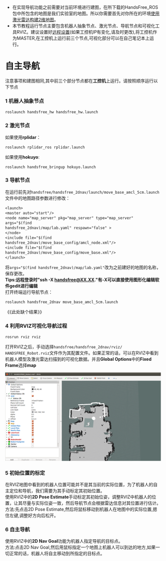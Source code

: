 * 在实现导航功能之前需要对当前环境进行建图，在所下载的HandsFree_ROS包中所包含的地图是我们实验室的地图。所以你需要首先对你所在的环境[使用激光雷达构建2维地图](/docs/Tutorial/2.1-Mapping.md)。
* 本节教程运行节点主要包含机器人抽象节点、激光节点、导航节点和可视化工具RVIZ。建议设置好[远程设置](/docs/Tutorial/1.2-First-Experiment.html#3-远程设置)(如果工控机IP有变化,请及时更改),将工控机作为MASTER,在工控机上运行前三个节点,可视化部分可以在自己笔记本上运行。

# 自主导航 #  
注意事项和建图相同,其中前三个部分节点都在**工控机**上运行。请按照顺序运行以下节点

### 1 机器人抽象节点

```
roslaunch handsfree_hw handsfree_hw.launch
```

### 2 激光节点
如果使用**rplidar**：

```
roslaunch rplidar_ros rplidar.launch
```

如果使用**hokuyo**:

```
roslaunch handsfree_bringup hokuyo.launch
```

### 3 导航节点
在运行前先对`handsfree/handsfree_2dnav/launch/move_base_amcl_5cm.launch`文件中的地图路径参数进行修改：

```
<launch>
<master auto="start"/>
<node name="map_server" pkg="map_server" type="map_server" args="$(find
handsfree_2dnav)/map/lab.yaml" respawn="false" >
</node>
<include file="$(find handsfree_2dnav)/move_base_config/amcl_node.xml"/>
<include file="$(find handsfree_2dnav)/move_base_config/move_base.xml"/>
</launch>
```

将`args="$(find handsfree_2dnav)/map/lab.yaml"`改为之前建好的地图的名称，保存更改。   
**Tips:远程登录时"ssh -X handsfree@XX.XX."有-X可以直接使用图形化编辑软件gedit进行编辑**   
打开终端运行导航节点：

```
roslaunch handsfree_2dnav move_base_amcl_5cm.launch
```

《《此处缺个结果》》

### 4 利用RVIZ可视化导航过程

```
rosrun rviz rviz  
```

打开RVIZ之后，手动选择`handsfree/handsfree_2dnav/rviz/ HANDSFREE_Robot.rviz`文件作为其配置文件。如果正常的话，可以在RVIZ中看到机器人模型及激光雷达扫描到的可视化数据。并且**Global Options**中的**Fixed Frame**选择**map**  

![picture](https://github.com/doctorsrn/git_test/blob/master/HandsFree_ROS/7/7.2/2_rviz_navi.png?raw=true) 


### 5 初始位置的标定  
在RVIZ地图中看到的机器人位置可能并不是其当前的实际位置，为了机器人的自主定位和导航，我们需要为其手动标定其初始位置。  
使用RVIZ中的**2D Pose Estimate**手动标定其初始位姿，调整RVIZ中机器人的位置，让其尽量与实际位姿一致，然后导航节点会根据雷达信息对其位置进行估计。  
方法:先点击2D Pose Estimate,然后将鼠标移动到机器人在地图中的实际位置,摁住左键,调整好方向后松开。

### 6 自主导航  
使用RVIZ中的**2D Nav Goal**功能为机器人指定导航的目标点。  
方法:点击2D Nav Goal,然后用鼠标指定一个地图上机器人可以到达的地方,如果一切正常的话，机器人将自主移动到所指定的目标点。
